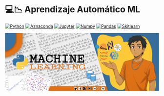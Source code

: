 # 💻📉 Aprendizaje Automático ML

[![Python](https://img.shields.io/badge/Python-V3.10.18-%233776AB?style=for-the-badge&logo=python&logoColor=white&labelColor=101010)](https://www.python.org/downloads/release/python-31014/)
[![Aznaconda](https://img.shields.io/badge/Anaconda-V2.6.6-%2344A833?style=for-the-badge&logo=anaconda&logoColor=white&labelColor=101010)]()
[![Jupyter](https://img.shields.io/badge/jupyter%20notebook-V7.3.2-%23F37626?style=for-the-badge&logo=jupyter&logoColor=white&labelColor=101010)]()
[![Numpy](https://img.shields.io/badge/Numpy-V2.2.5-%23013243?style=for-the-badge&logo=numpy&logoColor=white&labelColor=101010)]()
[![Pandas](https://img.shields.io/badge/Pandas-V2.2.3-%23150458?style=for-the-badge&logo=pandas&logoColor=white&labelColor=101010)]()
[![Skitlearn](https://img.shields.io/badge/Scikit%20learn-V1.6.1-%23F7931E?style=for-the-badge&logo=scikit-learn&logoColor=white&labelColor=101010)]()



![](./src/portada.jpg)